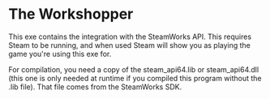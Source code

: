# The Workshopper

This exe contains the integration with the SteamWorks API. This requires Steam to be running, and when used Steam will show you as playing the game you're using this exe for.

For compilation, you need a copy of the steam_api64.lib or steam_api64.dll (this one is only needed at runtime if you compiled this program without the .lib file). That file comes from the SteamWorks SDK.
